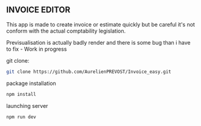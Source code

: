 ## INVOICE EDITOR

This app is made to create invoice or estimate quickly but be careful it's not conform with the actual comptability legislation.  
  
Previsualisation is actually badly render and there is some bug than i have to fix - Work in progress  

git clone:
```bash
git clone https://github.com/AurelienPREVOST/Invoice_easy.git
```

package installation
```bash
npm install
```

launching server
```bash
npm run dev
```